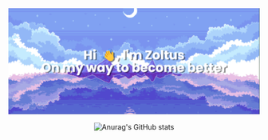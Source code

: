 
<div align="center">
<img src="https://raw.githubusercontent.com/Zoltus/Zoltus/main/banner.png" />


![Anurag's GitHub stats](https://github-readme-stats.vercel.app/api?username=Zoltus&show_icons=true&theme=prussian)

</div>

  
<!---

<a href="https://github.com/anuraghazra/github-readme-stats">
  <img align="center" src="https://github-readme-stats.vercel.app/api/pin/?username=anuraghazra&repo=github-readme-stats" />
</a>
<a href="https://github.com/anuraghazra/convoychat">
  <img align="center" src="https://github-readme-stats.vercel.app/api/pin/?username=anuraghazra&repo=convoychat" />
</a>

 [![Top Langs](https://github-readme-stats.vercel.app/api/top-langs/?username=Zoltus)](https://github.com/Zoltus/Zoltus))

